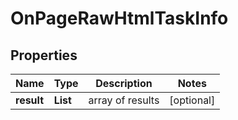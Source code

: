 # OnPageRawHtmlTaskInfo


## Properties

| Name | Type | Description | Notes |
|------------ | ------------- | ------------- | -------------|
**result** | **List<OnPageRawHtmlResultInfo>** | array of results |[optional]|